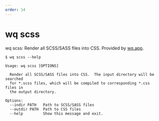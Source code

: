 ```yaml
---
order: 14
---
```


wq scss
=======

wq scss: Render all SCSS/SASS files into CSS.
Provided by [wq.app](https://wq.io/wq.app).

```shell
$ wq scss --help

Usage: wq scss [OPTIONS]

  Render all SCSS/SASS files into CSS.  The input directory will be searched
  for *.scss files, which will be compiled to corresponding *.css files in
  the output directory.

Options:
  --indir PATH   Path to SCSS/SASS files
  --outdir PATH  Path to CSS files
  --help         Show this message and exit.
```
